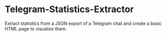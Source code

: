 # Telegram-Statistics-Extractor
Extract statistics from a JSON export of a Telegram chat and create a basic HTML page to visualize them.
